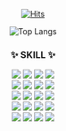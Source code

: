 <div align=center>

[![Hits](https://hits.seeyoufarm.com/api/count/incr/badge.svg?url=https%3A%2F%2Fgithub.com%2Fs10cho&count_bg=%2379C83D&title_bg=%23555555&icon=&icon_color=%23E7E7E7&title=hits&edge_flat=false)](https://hits.seeyoufarm.com)

![Top Langs](https://github-readme-stats.vercel.app/api/top-langs/?username=s10cho&layout=compact&theme=dracula&langs_count=8&hide=css)

### ✨ SKILL ✨
<img src="https://img.shields.io/badge/-JAVA-007396?style=flat-square&logo=java&logoColor=white"> 
<img src="https://img.shields.io/badge/-Spring Boot-6DB33F?style=flat-square&logo=SpringBoot&logoColor=white"/> 
<img src="https://img.shields.io/badge/-Gradle-02303A?style=flat-square&logo=Gradle"/>
<img src="https://img.shields.io/badge/Maven-C71A36?style=flat-square&logo=Apache Maven&logoColor=white"/>
<br>
<img src="https://img.shields.io/badge/JavaScript-F7DF1E?style=flat-square&logo=JavaScript&logoColor=white"/>
<img src="https://img.shields.io/badge/Kafka-231F20?style=flat-square&logo=Apache Kafka&logoColor=white"/>
<img src="https://img.shields.io/badge/Elasticsearch-005571?style=flat-square&logo=Elasticsearch&logoColor=white"/>
<img src="https://img.shields.io/badge/React-61DAFB?style=flat-square&logo=React&logoColor=white"/> 
<br>
<img src="https://img.shields.io/badge/Kotlin-7F52FF?style=flat-square&logo=Kotlin&logoColor=white"/> 
<img src="https://img.shields.io/badge/Python-3776AB?style=flat-square&logo=Python&logoColor=white"/> 
<img src="https://img.shields.io/badge/-Flask-000000?style=flat-square&logo=Flask"/> 
<img src="https://img.shields.io/badge/PHP-777BB4?style=flat-square&logo=PHP&logoColor=white"/> 
<br>
<img src="https://img.shields.io/badge/MySQL-4479A1?style=flat-square&logo=MySQL&logoColor=white"/> 
<img src="https://img.shields.io/badge/MariaDB-003545?style=flat-square&logo=MariaDB&logoColor=white"/> 
<img src="https://img.shields.io/badge/Firebase-FFCA28?style=flat-square&logo=Firebase&logoColor=white"/>
<img src="https://img.shields.io/badge/NestJS-E0234E?style=flat-square&logo=NestJS&logoColor=white"/>
<br>
<img src="https://img.shields.io/badge/Linux-FCC624?style=flat-square&logo=Linux&logoColor=white"/> 
<img src="https://img.shields.io/badge/Ubuntu-E95420?style=flat-square&logo=Ubuntu&logoColor=white"/> 
<img src="https://img.shields.io/badge/Docker-2496ED?style=flat-square&logo=Docker&logoColor=white"/> 
<img src="https://img.shields.io/badge/NGINX-009639?style=flat-square&logo=NGINX&logoColor=white"/>
<br>


</div>

